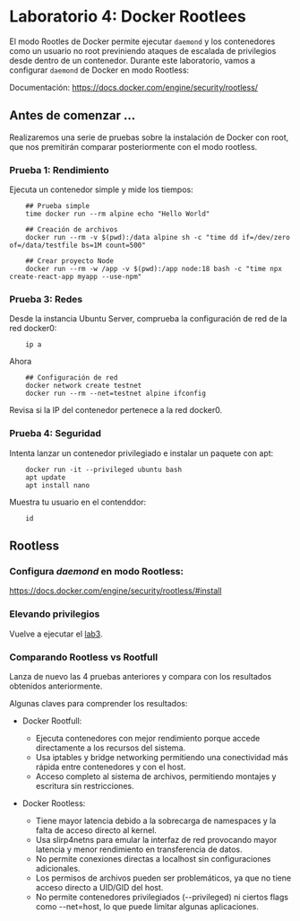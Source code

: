 # Laboratorio 4: Docker Rootlees

El modo Rootles de Docker permite ejecutar `daemond` y los contenedores como un usuario no root previniendo ataques de escalada de privilegios desde dentro de un contenedor. Durante este laboratorio, vamos a configurar `daemond` de Docker en modo Rootless: 

Documentación:
https://docs.docker.com/engine/security/rootless/

## Antes de comenzar ...

Realizaremos una serie de pruebas sobre la instalación de Docker con root, que nos premitirán comparar posteriormente con el modo rootless.

### Prueba 1: Rendimiento
Ejecuta un contenedor simple y mide los tiempos:

        ## Prueba simple
        time docker run --rm alpine echo "Hello World"

        ## Creación de archivos
        docker run --rm -v $(pwd):/data alpine sh -c "time dd if=/dev/zero of=/data/testfile bs=1M count=500"

        ## Crear proyecto Node
        docker run --rm -w /app -v $(pwd):/app node:18 bash -c "time npx create-react-app myapp --use-npm"

### Prueba 3: Redes
Desde la instancia Ubuntu Server, comprueba la configuración de red de la red docker0:

        ip a

Ahora 

        ## Configuración de red 
        docker network create testnet
        docker run --rm --net=testnet alpine ifconfig

Revisa si la IP del contenedor pertenece a la red docker0.

### Prueba 4: Seguridad
Intenta lanzar un contenedor privilegiado e instalar un paquete con apt:

        docker run -it --privileged ubuntu bash
        apt update
        apt install nano

Muestra tu usuario en el contenddor:
        
        id
        

## Rootless

### Configura *daemond* en modo Rootless:

https://docs.docker.com/engine/security/rootless/#install

### Elevando privilegios

Vuelve a ejecutar el [lab3](./lab3.md). 

### Comparando Rootless vs Rootfull

Lanza de nuevo las 4 pruebas anteriores y compara con los resultados obtenidos anteriormente. 

Algunas claves para comprender los resultados:

- Docker Rootfull:
    - Ejecuta contenedores con mejor rendimiento porque accede directamente a los recursos del sistema.
    - Usa iptables y bridge networking permitiendo una conectividad más rápida entre contenedores y con el host.
    - Acceso completo al sistema de archivos, permitiendo montajes y escritura sin restricciones.

- Docker Rootless:
    - Tiene mayor latencia debido a la sobrecarga de namespaces y la falta de acceso directo al kernel.
    - Usa slirp4netns para emular la interfaz de red provocando mayor latencia y menor rendimiento en transferencia de datos.
    - No permite conexiones directas a localhost sin configuraciones adicionales. 
    - Los permisos de archivos pueden ser problemáticos, ya que no tiene acceso directo a UID/GID del host.
    - No permite contenedores privilegiados (--privileged) ni ciertos flags como --net=host, lo que puede limitar algunas aplicaciones.


